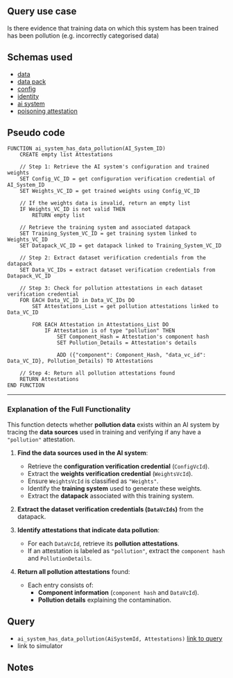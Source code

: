 ## Query use case

Is there evidence that training data on which this system has been trained has been pollution (e.g. incorrectly categorised data)



## Schemas used

* [data](https://github.com/nqminds/Trusted-AI-BOM/blob/training-data-provenance/packages/schemas/src/taibom-schemas/10-data.v1.0.0.schema.yaml)
* [data pack](https://github.com/nqminds/Trusted-AI-BOM/blob/training-data-provenance/packages/schemas/src/taibom-schemas/20-data-pack.v1.0.0.schema.yaml)
* [config](https://github.com/nqminds/Trusted-AI-BOM/blob/training-data-provenance/packages/schemas/src/taibom-schemas/25-config.v1.0.0.schema.yaml) 
* [identity](https://github.com/nqminds/Trusted-AI-BOM/blob/training-data-provenance/packages/schemas/src/taibom-schemas/5-identity.v1.0.0.schema.yaml)
* [ai system](https://github.com/nqminds/Trusted-AI-BOM/blob/training-data-provenance/packages/schemas/src/taibom-schemas/50-ai-system.v1.0.0.schema.yaml)
* [poisoning attestation](https://github.com/nqminds/Trusted-AI-BOM/blob/training-data-provenance/packages/schemas/src/taibom-schemas/66-pollution_attestation.v1.0.0.schema.yaml)




## Pseudo code 

```
FUNCTION ai_system_has_data_pollution(AI_System_ID)
    CREATE empty list Attestations

    // Step 1: Retrieve the AI system's configuration and trained weights
    SET Config_VC_ID = get configuration verification credential of AI_System_ID
    SET Weights_VC_ID = get trained weights using Config_VC_ID

    // If the weights data is invalid, return an empty list
    IF Weights_VC_ID is not valid THEN
        RETURN empty list

    // Retrieve the training system and associated datapack
    SET Training_System_VC_ID = get training system linked to Weights_VC_ID
    SET Datapack_VC_ID = get datapack linked to Training_System_VC_ID

    // Step 2: Extract dataset verification credentials from the datapack
    SET Data_VC_IDs = extract dataset verification credentials from Datapack_VC_ID

    // Step 3: Check for pollution attestations in each dataset verification credential
    FOR EACH Data_VC_ID in Data_VC_IDs DO
        SET Attestations_List = get pollution attestations linked to Data_VC_ID

        FOR EACH Attestation in Attestations_List DO
            IF Attestation is of type "pollution" THEN
                SET Component_Hash = Attestation's component hash
                SET Pollution_Details = Attestation's details
                
                ADD ({"component": Component_Hash, "data_vc_id": Data_VC_ID}, Pollution_Details) TO Attestations

    // Step 4: Return all pollution attestations found
    RETURN Attestations
END FUNCTION

```

---

### **Explanation of the Full Functionality**
This function detects whether **pollution data** exists within an AI system by tracing the **data sources** used in training and verifying if any have a `"pollution"` attestation.

1. **Find the data sources used in the AI system**:  
   - Retrieve the **configuration verification credential** (`ConfigVcId`).  
   - Extract the **weights verification credential** (`WeightsVcId`).  
   - Ensure `WeightsVcId` is classified as `"Weights"`.  
   - Identify the **training system** used to generate these weights.  
   - Extract the **datapack** associated with this training system.  

2. **Extract the dataset verification credentials (`DataVcIds`)** from the datapack.  

3. **Identify attestations that indicate data pollution**:  
   - For each `DataVcId`, retrieve its **pollution attestations**.  
   - If an attestation is labeled as `"pollution"`, extract the `component hash` and `PollutionDetails`.  

4. **Return all pollution attestations** found:  
   - Each entry consists of:  
     - **Component information** (`component hash` and `DataVcId`).  
     - **Pollution details** explaining the contamination.  



## Query

- `ai_system_has_data_pollution(AiSystemId, Attestations)` [link to query](https://github.com/nqminds/Trusted-AI-BOM/blob/poisoninging%2Cpollution%26bias/packages/claim_cascade_batteries/taibom-battery/scenarios.json#L221-L224)
- link to simulator 





## Notes

